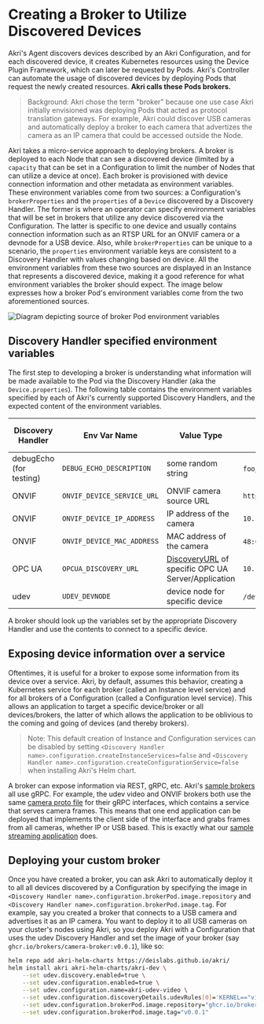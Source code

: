 # Creating a Broker to Utilize Discovered Devices
Akri's Agent discovers devices described by an Akri Configuration, and for each discovered device, it creates Kubernetes
resources using the Device Plugin Framework, which can later be requested by Pods. Akri's Controller can automate the
usage of discovered devices by deploying Pods that request the newly created resources. **Akri calls these Pods brokers.**

> Background: Akri chose the term "broker" because one use case Akri initially envisioned was deploying Pods that acted
> as protocol translation gateways. For example, Akri could discover USB cameras and automatically deploy a broker to
> each camera that advertizes the camera as an IP camera that could be accessed outside the Node. 

Akri takes a micro-service approach to deploying brokers. A broker is deployed to each Node that can see a discovered
device (limited by a `capacity` that can be set in a Configuration to limit the number of Nodes that can utilize a
device at once). Each broker is provisioned with device connection information and other metadata as environment
variables. These environment variables come from two sources: a Configuration's `brokerProperties` and the `properties`
of a `Device` discovered by a Discovery Handler. The former is where an operator can specify environment variables that
will be set in brokers that utilize any device discovered via the Configuration. The latter is specific to one device
and usually contains connection information such as an RTSP URL for an ONVIF camera or a devnode for a USB device. Also,
while `brokerProperties` can be unique to a scenario, the `properties` environment variable keys are consistent to a
Discovery Handler with values changing based on device. All the environment variables from these two sources are
displayed in an Instance that represents a discovered device, making it a good reference for what environment variables
the broker should expect. The image below expresses how a broker Pod's environment variables come from the two
aforementioned sources.

![Diagram depicting source of broker Pod environment variables](./media/setting-broker-environment-variables.svg "Source
of broker Pod environment variables")

## Discovery Handler specified environment variables
The first step to developing a broker is understanding what information will be made available to the Pod via the
Discovery Handler (aka the `Device.properties`). The following table contains the environment variables specified by
each of Akri's currently supported Discovery Handlers, and the expected content of the environment variables.

| Discovery Handler | Env Var Name | Value Type | Examples | Always Present? (Y/N) |
|---|---|---|---|---|
| debugEcho (for testing) | `DEBUG_ECHO_DESCRIPTION` | some random string | `foo`, `bar` | Y |
| ONVIF | `ONVIF_DEVICE_SERVICE_URL` | ONVIF camera source URL | `http://10.123.456.789:1000/onvif/device_service` | Y |
| ONVIF | `ONVIF_DEVICE_IP_ADDRESS` | IP address of the camera | `10.123.456.789` | Y |
| ONVIF | `ONVIF_DEVICE_MAC_ADDRESS` | MAC address of the camera | `48:0f:cf:4e:1b:3d`, `480fcf4e1b3d`| Y |
| OPC UA | `OPCUA_DISCOVERY_URL` | [DiscoveryURL](https://reference.opcfoundation.org/GDS/docs/4.3.3/) of specific OPC UA Server/Application  | `10.123.456.789:1000/Some/Path/` | Y |
| udev | `UDEV_DEVNODE` | device node for specific device | `/dev/video1`, `/dev/snd/pcmC1D0p`, `/dev/dri/card0` | Y |

A broker should look up the variables set by the appropriate Discovery Handler and use the contents to connect to a
specific device. 

## Exposing device information over a service
Oftentimes, it is useful for a broker to expose some information from its device over a service. Akri, by default,
assumes this behavior, creating a Kubernetes service for each broker (called an Instance level service) and for all
brokers of a Configuration (called a Configuration level service). This allows an application to target a specific
device/broker or all devices/brokers, the latter of which allows the application to be oblivious to the coming and going
of devices (and thereby brokers). 

> Note: This default creation of Instance and Configuration services can be disabled by setting `<Discovery Handler
> name>.configuration.createInstanceServices=false` and `<Discovery Handler
> name>.configuration.createConfigurationService=false` when installing Akri's Helm chart.

A broker can expose information via REST, gRPC, etc. Akri's [sample brokers](../samples/brokers) all use gRPC. For
example, the udev video and ONVIF brokers both use the same [camera proto
file](../samples/brokers/udev-video-broker/proto/camera.proto) for their gRPC interfaces, which contains a service that
serves camera frames. This means that one end application can be deployed that implements the client side of the
interface and grabs frames from all cameras, whether IP or USB based. This is exactly what our [sample streaming
application](../samples/apps/video-streaming-app) does.

## Deploying your custom broker
Once you have created a broker, you can ask Akri to automatically deploy it to all all devices discovered by a
Configuration by specifying the image in `<Discovery Handler name>.configuration.brokerPod.image.repository` and
`<Discovery Handler name>.configuration.brokerPod.image.tag`. For example, say you created a broker that connects to a
USB camera and advertises it as an IP camera. You want to deploy it to all USB cameras on your cluster's nodes using
Akri, so you deploy Akri with a Configuration that uses the udev Discovery Handler and set the image of your broker (say
`ghcr.io/brokers/camera-broker:v0.0.1`), like so:
```sh
helm repo add akri-helm-charts https://deislabs.github.io/akri/
helm install akri akri-helm-charts/akri-dev \
    --set udev.discovery.enabled=true \
    --set udev.configuration.enabled=true \
    --set udev.configuration.name=akri-udev-video \
    --set udev.configuration.discoveryDetails.udevRules[0]='KERNEL=="video[0-9]*"' \
    --set udev.configuration.brokerPod.image.repository="ghcr.io/brokers/camera-broker" \
    --set udev.configuration.brokerPod.image.tag="v0.0.1" 
```